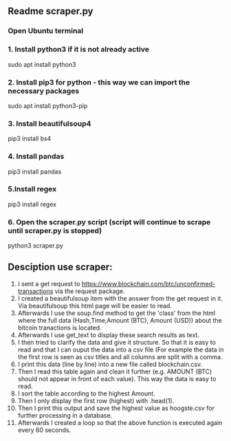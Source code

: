 ## Readme scraper.py

### Open Ubuntu terminal

### 1. Install python3 if it is not already active
   sudo apt install python3

### 2. Install pip3 for python - this way we can import the necessary packages
   sudo apt install python3-pip

### 3. Install beautifulsoup4
   pip3 install bs4

### 4. Install pandas
   pip3 install pandas

### 5.Install regex
   pip3 install regex 

### 6. Open the scraper.py script (script will continue to scrape until scraper.py is stopped)
   python3 scraper.py





## Desciption use scraper:
1. I sent a get request to https://www.blockchain.com/btc/unconfirmed-transactions via the request package.
2. I created a beautifulsoup item with the answer from the get request in it. Via beautifulsoup this html page will be easier to read.
3. Afterwards I use the soup.find method to get the 'class' from the html where the full data (Hash,Time,Amount (BTC), Amount (USD)) about the bitcoin tranactions is located.
4. Afterwards I use get_text to display these search results as text. 
5. I then tried to clarify the data and give it structure. So that it is easy to read and that I can ouput the data into a csv file (For example the data in the first row is seen as csv titles and all columns are split with a comma.
6. I print this data (line by line) into a new file called blockchain.csv.
7. Then I read this table again and clean it further (e.g. AMOUNT (BTC) should not appear in front of each value). This way the data is easy to read.
8. I sort the table according to the highest Amount. 
9. Then I only display the first row (highest) with .head(1).
10. Then I print this output and save the highest value as hoogste.csv for further processing in a database.
12. Afterwards I created a loop so that the above function is executed again every 60 seconds.
